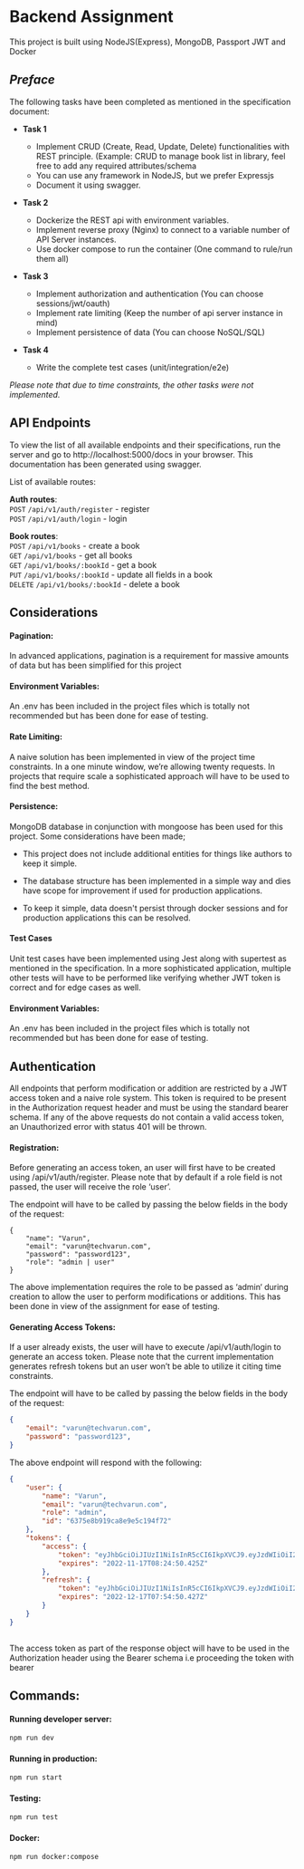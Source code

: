 # Backend Assignment

This project is built using NodeJS(Express), MongoDB, Passport JWT and Docker

## *Preface*
The following tasks have been completed as mentioned in the specification document:

- **Task 1**
  - Implement CRUD (Create, Read, Update, Delete) functionalities with REST principle. (Example: CRUD to manage book list in library, feel free to add any required attributes/schema
  - You can use any framework in NodeJS, but we prefer Expressjs 
  - Document it using swagger. 

- **Task 2**
  - Dockerize the REST api with environment variables.  
  - Implement reverse proxy (Nginx) to connect to a variable number of API Server instances. 
  - Use docker compose to run the container (One command to rule/run them all) 

- **Task 3**
  - Implement authorization and authentication (You can choose sessions/jwt/oauth) 
  - Implement rate limiting (Keep the number of api server instance in mind) 
  - Implement persistence of data (You can choose NoSQL/SQL) 

- **Task 4**  
  - Write the complete test cases (unit/integration/e2e) 


*Please note that due to time constraints, the other tasks were not implemented.*


## API Endpoints

To view the list of all available endpoints and their specifications, run the server and go to http://localhost:5000/docs in your browser. This documentation has been generated using swagger.

List of available routes:

**Auth routes**:\
`POST`  `/api/v1/auth/register` - register\
`POST`  `/api/v1/auth/login` - login

**Book routes**:\
`POST` `/api/v1/books` - create a book\
`GET`  `/api/v1/books` - get all books\
`GET`  `/api/v1/books/:bookId` -  get a book\
`PUT`  `/api/v1/books/:bookId` - update all fields in a book\
`DELETE`  `/api/v1/books/:bookId` - delete a book


## Considerations

#### Pagination:

In advanced applications, pagination is a requirement for massive amounts of data but has been simplified for this project

#### Environment Variables:

An .env has been included in the project files which is totally not recommended but has been done for ease of testing. 

#### Rate Limiting:

A naive solution has been implemented in view of the project time constraints. In a one minute window, we’re allowing twenty requests. In projects that require scale a sophisticated approach will have to be used to find the best method. 

#### Persistence:

MongoDB database in conjunction with mongoose has been used for this project. Some considerations have been made;

- This project does not include additional entities for things like authors to keep it simple.

- The database structure has been implemented in a simple way and dies have scope for improvement if used for production applications.

- To keep it simple, data doesn't persist through docker sessions and for production applications this can be resolved.
 
#### Test Cases

Unit test cases have been implemented using Jest along with supertest as mentioned in the specification. In a more sophisticated application, multiple other tests will have to be performed like verifying whether JWT token is correct and for edge cases as well.

#### Environment Variables:

An .env has been included in the project files which is totally not recommended but has been done for ease of testing. 

## Authentication

All endpoints that perform modification or addition are restricted by a JWT access token and a naive role system. This token is required to be present in the Authorization request header and must be using the standard bearer schema.  If any of the above requests do not contain a valid access token, an Unauthorized error with status 401 will be thrown.

#### Registration:

Before generating an access token, an user will first have to be created using  /api/v1/auth/register. Please note that by default if a role field is not passed, the user will receive the role ‘user’.

The endpoint will have to be called by passing the below fields in the body of the request:

```
{
    "name": "Varun",
    "email": "varun@techvarun.com",
    "password": "password123",
    "role": "admin | user"
}

```
The above implementation requires the role to be passed as ‘admin‘ during creation to allow the user to perform modifications or additions. This has been done in view of the assignment for ease of testing.
 
#### Generating Access Tokens:

If a user already exists, the user will have to execute /api/v1/auth/login to generate an access token. Please note that the current implementation generates refresh tokens but an user won’t be able to utilize it citing time constraints.

The endpoint will have to be called by passing the below fields in the body of the request:

```json
{
    "email": "varun@techvarun.com",
    "password": "password123",
}
```

The above endpoint will respond with the following:

```json
{
    "user": {
        "name": "Varun",
        "email": "varun@techvarun.com",
        "role": "admin",
        "id": "6375e8b919ca8e9e5c194f72"
    },
    "tokens": {
        "access": {
            "token": "eyJhbGciOiJIUzI1NiIsInR5cCI6IkpXVCJ9.eyJzdWIiOiI2Mzc1ZThiOTE5Y2E4ZTllNWMxOTRmNzIiLCJpYXQiOjE2Njg2NzE2OTAsImV4cCI6MTY2ODY3MzQ5MCwidHlwZSI6ImFjY2VzcyJ9.c3RJBNeFyiphrc0iLa_qBoT-r85TWx7Wpc5H0U7wNOc",
            "expires": "2022-11-17T08:24:50.425Z"
        },
        "refresh": {
            "token": "eyJhbGciOiJIUzI1NiIsInR5cCI6IkpXVCJ9.eyJzdWIiOiI2Mzc1ZThiOTE5Y2E4ZTllNWMxOTRmNzIiLCJpYXQiOjE2Njg2NzE2OTAsImV4cCI6MTY3MTI2MzY5MCwidHlwZSI6InJlZnJlc2gifQ.CYsxFp1gNPia8irL0OMg-NkTjT_wns9cCEnLVauS3Bk",
            "expires": "2022-12-17T07:54:50.427Z"
        }
    }
}
 
```
The access token as part of the response object will have to be used in the Authorization header using the Bearer schema i.e proceeding the token with bearer


## Commands:

#### Running developer server:
```bash
npm run dev
```
#### Running in production:
```bash
npm run start
```

#### Testing:
```bash
npm run test
```

#### Docker:
```bash
npm run docker:compose
```
